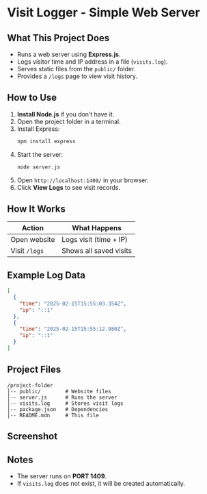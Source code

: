 # Visit Logger - Simple Web Server

## What This Project Does

- Runs a web server using **Express.js**.
- Logs visitor time and IP address in a file (`visits.log`).
- Serves static files from the `public/` folder.
- Provides a `/logs` page to view visit history.

## How to Use

1. **Install Node.js** if you don’t have it.
2. Open the project folder in a terminal.
3. Install Express:
   ```sh
   npm install express
   ```
4. Start the server:
   ```sh
   node server.js
   ```
5. Open `http://localhost:1409/` in your browser.
6. Click **View Logs** to see visit records.

## How It Works

| Action        | What Happens           |
| ------------- | ---------------------- |
| Open website  | Logs visit (time + IP) |
| Visit `/logs` | Shows all saved visits |

## Example Log Data

```json
[
  {
    "time": "2025-02-15T15:55:03.354Z",
    "ip": "::1"
  },
  {
    "time": "2025-02-15T15:55:12.980Z",
    "ip": "::1"
  }
]
```

## Project Files

```
/project-folder
│-- public/        # Website files
│-- server.js      # Runs the server
│-- visits.log     # Stores visit logs
│-- package.json   # Dependencies
│-- README.mdn     # This file
```

## Screenshot



## Notes

- The server runs on **PORT 1409**.
- If `visits.log` does not exist, it will be created automatically.



